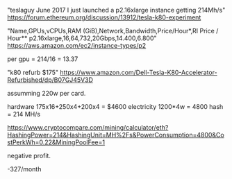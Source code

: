 
"teslaguy June 2017 I just launched a p2.16xlarge instance getting 214Mh/s"
https://forum.ethereum.org/discussion/13912/tesla-k80-experiment

"Name,GPUs,vCPUs,RAM (GiB),Network,Bandwidth,Price/Hour*,RI Price / Hour**
p2.16xlarge,16,64,732,20Gbps,$14.400,$6.800"
https://aws.amazon.com/ec2/instance-types/p2

per gpu = 214/16 = 13.37

"k80 refurb $175"
https://www.amazon.com/Dell-Tesla-K80-Accelerator-Refurbished/dp/B07GJ45V3D

assumming 220w per card.

hardware 175x16+250x4+200x4 = $4600
electricity 1200*4w = 4800
hash = 214 MH/s

https://www.cryptocompare.com/mining/calculator/eth?HashingPower=214&HashingUnit=MH%2Fs&PowerConsumption=4800&CostPerkWh=0.22&MiningPoolFee=1

negative profit.

-327/month
